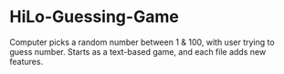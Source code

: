 # HiLo-Guessing-Game
 
Computer picks a random number between 1 & 100, with user trying to guess number.
Starts as a text-based game, and each file adds new features.

